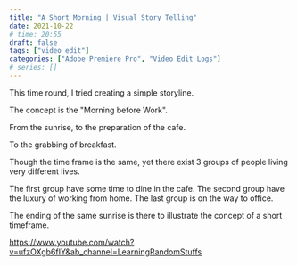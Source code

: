 ```yaml
---
title: "A Short Morning | Visual Story Telling"
date: 2021-10-22
# time: 20:55
draft: false
tags: ["video edit"]
categories: ["Adobe Premiere Pro", "Video Edit Logs"]
# series: []
---
```


This time round, I tried creating a simple storyline. 

The concept is the "Morning before Work".

From the sunrise, to the preparation of the cafe. 

To the grabbing of breakfast. 

Though the time frame is the same, yet there exist 3 groups of people living very different lives.

The first group have some time to dine in the cafe. 
The second group have the luxury of working from home.
The last group is on the way to office.

The ending of the same sunrise is there to illustrate the concept of a short timeframe. 

https://www.youtube.com/watch?v=ufzOXgb6fIY&ab_channel=LearningRandomStuffs


